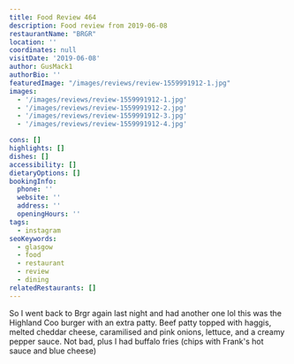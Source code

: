 ```yaml
---
title: Food Review 464
description: Food review from 2019-06-08
restaurantName: "BRGR"
location: ''
coordinates: null
visitDate: '2019-06-08'
author: GusMack1
authorBio: ''
featuredImage: "/images/reviews/review-1559991912-1.jpg"
images:
  - '/images/reviews/review-1559991912-1.jpg'
  - '/images/reviews/review-1559991912-2.jpg'
  - '/images/reviews/review-1559991912-3.jpg'
  - '/images/reviews/review-1559991912-4.jpg'

cons: []
highlights: []
dishes: []
accessibility: []
dietaryOptions: []
bookingInfo:
  phone: ''
  website: ''
  address: ''
  openingHours: ''
tags:
  - instagram
seoKeywords:
  - glasgow
  - food
  - restaurant
  - review
  - dining
relatedRestaurants: []
---
```

So I went back to Brgr again last night and had another one lol this was the Highland Coo burger with an extra patty. Beef patty topped with haggis, melted cheddar cheese, caramilised and pink onions, lettuce, and a creamy pepper sauce. Not bad, plus I had buffalo fries (chips with Frank's hot sauce and blue cheese)
